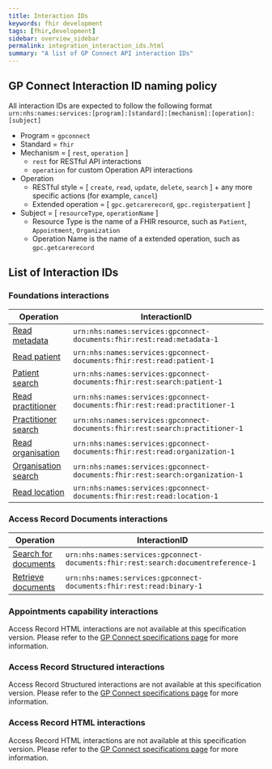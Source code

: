 ```yaml
---
title: Interaction IDs
keywords: fhir development
tags: [fhir,development]
sidebar: overview_sidebar
permalink: integration_interaction_ids.html
summary: "A list of GP Connect API interaction IDs"
---
```


## GP Connect Interaction ID naming policy ##

All interaction IDs are expected to follow the following format `urn:nhs:names:services:[program]:[standard]:[mechanism]:[operation]:[subject]`

- Program = `gpconnect`
- Standard = `fhir`
- Mechanism = [ `rest`, `operation` ]
	- `rest` for RESTful API interactions
	- `operation` for custom Operation API interactions
- Operation
	- RESTful style = [ `create`, `read`, `update`, `delete`, `search` ] + any more specific actions (for example, `cancel`)
	- Extended operation = [ `gpc.getcarerecord`, `gpc.registerpatient` ]
- Subject = [ `resourceType`, `operationName` ]
	- Resource Type is the name of a FHIR resource, such as `Patient`, `Appointment`, `Organization`
	- Operation Name is the name of a extended operation, such as `gpc.getcarerecord`

## List of Interaction IDs ##

### Foundations interactions ###

| Operation                 | InteractionID             |
|---------------------------|---------------------------|
| [Read metadata](foundations_use_case_get_the_fhir_capability_statement.html) | `urn:nhs:names:services:gpconnect-documents:fhir:rest:read:metadata-1` |
| [Read patient](foundations_use_case_read_a_patient.html) | `urn:nhs:names:services:gpconnect-documents:fhir:rest:read:patient-1` |
| [Patient search](foundations_use_case_find_a_patient.html) | `urn:nhs:names:services:gpconnect-documents:fhir:rest:search:patient-1` |
| [Read practitioner](foundations_use_case_read_a_practitioner.html) | `urn:nhs:names:services:gpconnect-documents:fhir:rest:read:practitioner-1` |
| [Practitioner search](foundations_use_case_find_a_practitioner.html) | `urn:nhs:names:services:gpconnect-documents:fhir:rest:search:practitioner-1` |
| [Read organisation](foundations_use_case_read_an_organisation.html) | `urn:nhs:names:services:gpconnect-documents:fhir:rest:read:organization-1` |
| [Organisation search](foundations_use_case_find_an_organisation.html) | `urn:nhs:names:services:gpconnect-documents:fhir:rest:search:organization-1` |
| [Read location](foundations_use_case_read_a_location.html) | `urn:nhs:names:services:gpconnect-documents:fhir:rest:read:location-1` |



### Access Record Documents interactions ###

| Operation                 | InteractionID             |
|---------------------------|---------------------------|
| [Search for documents](accessrecord_documents_development_retrieve_patient_documents.html) | `urn:nhs:names:services:gpconnect-documents:fhir:rest:search:documentreference-1` |
| [Retrieve documents](accessrecord_documents_development_search_patient_documents.html)          | `urn:nhs:names:services:gpconnect-documents:fhir:rest:read:binary-1` |


### Appointments capability interactions ###

Access Record HTML interactions are not available at this specification version. Please refer to the [GP Connect specifications page](https://developer.nhs.uk/gp-connect-specification-versions/) for more information.

### Access Record Structured interactions ###

Access Record Structured interactions are not available at this specification version. Please refer to the [GP Connect specifications page](https://developer.nhs.uk/gp-connect-specification-versions/) for more information.

### Access Record HTML interactions ###

Access Record HTML interactions are not available at this specification version. Please refer to the [GP Connect specifications page](https://developer.nhs.uk/gp-connect-specification-versions/) for more information.
